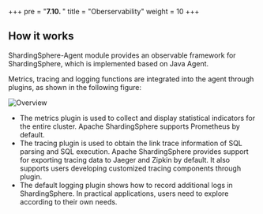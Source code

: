 +++
pre = "<b>7.10. </b>"
title = "Oberservability"
weight = 10
+++

## How it works

ShardingSphere-Agent module provides an observable framework for ShardingSphere, which is implemented based on Java Agent.

Metrics, tracing and logging functions are integrated into the agent through plugins, as shown in the following figure:

![Overview](https://shardingsphere.apache.org/document/current/img/apm/overview_v3.png)

- The metrics plugin is used to collect and display statistical indicators for the entire cluster. Apache ShardingSphere supports Prometheus by default.
- The tracing plugin is used to obtain the link trace information of SQL parsing and SQL execution. Apache ShardingSphere provides support for exporting tracing data to Jaeger and Zipkin by default. It also supports users developing customized tracing components through plugin.
- The default logging plugin shows how to record additional logs in ShardingSphere. In practical applications, users need to explore according to their own needs.
